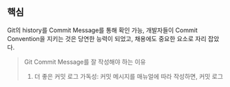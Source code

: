 ## 핵심
Git의 history를 Commit Message를 통해 확인 가능, 개발자들이 Commit Convention을 지키는 것은 당연한 능력이 되었고, 채용에도 중요한 요소로 자리 잡았다.

> Git Commit Message를 잘 작성해야 하는 이유
> 1. 더 좋은 커밋 로그 가독성: 커밋 메시지를 매뉴얼에 따라 작성하면, 커밋 로그